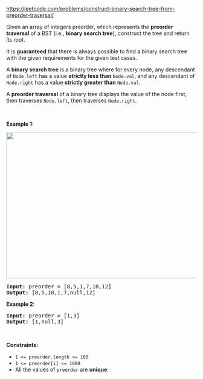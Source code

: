 https://leetcode.com/problems/construct-binary-search-tree-from-preorder-traversal/

<div class="content__u3I1 question-content__JfgR"><div><p>Given an array of integers preorder, which represents the <strong>preorder traversal</strong> of a BST (i.e., <strong>binary search tree</strong>), construct the tree and return <em>its root</em>.</p>

<p>It is <strong>guaranteed</strong> that there is always possible to find a binary search tree with the given requirements for the given test cases.</p>

<p>A <strong>binary search tree</strong> is a binary tree where for every node, any descendant of <code>Node.left</code> has a value <strong>strictly less than</strong> <code>Node.val</code>, and any descendant of <code>Node.right</code> has a value <strong>strictly greater than</strong> <code>Node.val</code>.</p>

<p>A <strong>preorder traversal</strong> of a binary tree displays the value of the node first, then traverses <code>Node.left</code>, then traverses <code>Node.right</code>.</p>

<p>&nbsp;</p>
<p><strong>Example 1:</strong></p>
<img alt="" src="https://assets.leetcode.com/uploads/2019/03/06/1266.png" style="height: 386px; width: 590px;">
<pre><strong>Input:</strong> preorder = [8,5,1,7,10,12]
<strong>Output:</strong> [8,5,10,1,7,null,12]
</pre>

<p><strong>Example 2:</strong></p>

<pre><strong>Input:</strong> preorder = [1,3]
<strong>Output:</strong> [1,null,3]
</pre>

<p>&nbsp;</p>
<p><strong>Constraints:</strong></p>

<ul>
	<li><code>1 &lt;= preorder.length &lt;= 100</code></li>
	<li><code>1 &lt;= preorder[i] &lt;= 1000</code></li>
	<li>All the values of <code>preorder</code> are <strong>unique</strong>.</li>
</ul>
</div></div>
